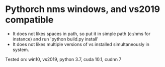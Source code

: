 # Pythorch nms windows, and vs2019 compatible #

* It does not likes spaces in path, so put it in simple path (c:/nms for instance) and run 'python build.py install'
* It does not likes multiple versions of vs installed simultaneously in system. 

Tested on: win10, vs2019, python 3.7, cuda 10.1, cudnn 7